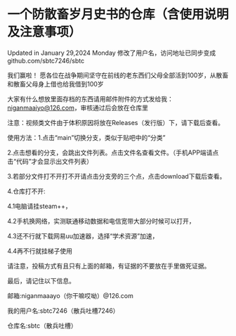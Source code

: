 # 一个防散畜岁月史书的仓库（含使用说明及注意事项）
Updated in January 29,2024 Monday
修改了用户名，访问地址已同步变成
github.com/sbtc7246/sbtc

我们赢啦！
愿各位在战争期间坚守在前线的老东西们父母全部活到100岁，从散畜和散畜父母身上借也给我借到100岁

大家有什么想放里面存档的东西请用邮件附件的方式发给我：niganmaaiyo@126.com，审核通过后会放在仓库里

注意：视频类文件由于体积原因将放在Releases（发行版）下，请下载后查看。


使用方法：1.点击“main”切换分支，类似于贴吧中的“分类”

2.点击想看的分支，会跳出文件列表。点击文件名查看文件。（手机APP端请点击“代码”才会显示出文件列表）

3.若部分文件打不开打不开请点击分支旁的三个点，点击download下载后查看。

4.仓库打不开:

4.1电脑请挂steam++，

4.2手机换网络，实测联通移动数据和电信宽带大部分时候可以打开，

4.3还不行就下载网易uu加速器，选择“学术资源”加速，

4.4再不行就挂梯子使用

请注意，投稿方式有且只有上面的邮箱，有证据的不要放在手里做死证据。

最后，请记住以下信息。

邮箱:niganmaaayo（你干嘛哎呦）@126.com

我的用户名:sbtc7246（散兵吐槽7246）

仓库名:sbtc（散兵吐槽）

